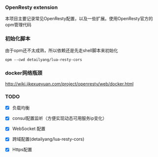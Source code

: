 ### OpenResty extension

本项目主要记录常见OpenResty配置，以及一些扩展。使用OpenResty官方的opm管理代码

### 初始化脚本

由于opm还不太成熟，所以依赖还是先走shell脚本来初始化

```shell
opm --cwd detailyang/lua-resty-cors
```


### docker网络瓶颈

http://wiki.jikexueyuan.com/project/openresty/web/docker.html

### TODO

- [X] 负载均衡
- [X] consul配置监听（方便实现动态可用服务ip变化）
- [X] WebSocket 配置
- [X] 跨域配置(detailyang/lua-resty-cors)
- [X] Https配置

